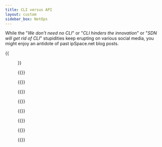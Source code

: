 ```yaml
---
title: CLI versus API
layout: custom
sidebar_box: NetOps
---
```

While the "*We don't need no CLI*" or "*CLI hinders the innovation*" or "*SDN will get rid of CLI*" stupidities keep erupting on various social media, you might enjoy an antidote of past ipSpace.net blog posts.

{{<figure src="/images/dbarroso-cli.png">}}

{{<series-listing tag="basics" year="sure" title="The Basics">}}

{{<series-listing tag="cli-api" year="sure" title="CLI-or-API Dilemma">}}

{{<series-listing tag="challenge" year="sure" title="CLI Challenges">}}

{{<series-listing tag="api-challenge" year="sure" title="API Challenges">}}

{{<series-listing tag="api-use" year="sure" title="API Use Cases">}}

{{<series-listing tag="real" year="sure" title="Real-Life Considerations">}}

{{<series-listing tag="fail" year="sure" weight="yeah" title="Meanwhile on Planet Earth">}}

{{<series-listing tag="finally" year="sure" weight="yeah" title="Finally">}}
